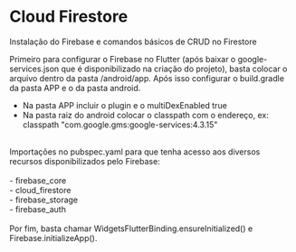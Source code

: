 # Cloud Firestore
Instalação do Firebase e comandos básicos de CRUD no Firestore

Primeiro para configurar o Firebase no Flutter (após baixar o google-services.json que é disponibilizado na criação do projeto), basta colocar o arquivo dentro da pasta <projeto>/android/app. Após isso configurar o build.gradle da pasta APP e o da pasta android.
- Na pasta APP incluir o plugin e o multiDexEnabled true
- Na pasta raiz do android colocar o classpath com o endereço, ex: classpath "com.google.gms:google-services:4.3.15" </br>
</br>
Importações no pubspec.yaml para que tenha acesso aos diversos recursos disponibilizados pelo Firebase: </br>
</br>
- firebase_core </br>
- cloud_firestore </br>
- firebase_storage </br>
- firebase_auth </br>
</br>
Por fim, basta chamar WidgetsFlutterBinding.ensureInitialized() e Firebase.initializeApp().

